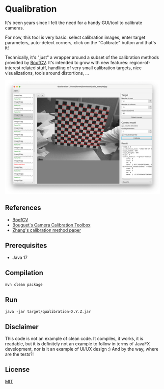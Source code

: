 # Qualibration

It's been years since I felt the need for a handy GUI/tool to calibrate cameras.

For now, this tool is very basic: select calibration images, enter target parameters, auto-detect corners, click on
the "Calibrate" button and that's it!

Technically, it's "just" a wrapper around a subset of the calibration methods provided
by [BoofCV](https://boofcv.org/index.php?title=Main_Page).
It's intended to grow with new features: region-of-interest related stuff, handling of very small calibration targets,
nice visualizations, tools around distortions, ...

![Screenshot of the main screen](/doc/main_screen.png)

## References

- [BoofCV](https://boofcv.org/index.php?title=Main_Page)
- [Bouguet's Camera Calibration Toolbox](http://robots.stanford.edu/cs223b04/JeanYvesCalib/)
- [Zhang's calibration method paper](https://www.microsoft.com/en-us/research/project/a-flexible-new-technique-for-camera-calibration-2/?from=https://research.microsoft.com/en-us/um/people/zhang/Calib/&type=exact)

## Prerequisites

- Java 17

## Compilation

```shell
mvn clean package
```

## Run

```shell
java -jar target/qualibration-X.Y.Z.jar
```

## Disclaimer

This code is not an example of clean code. It compiles, it works, it is readable, but it is definitely not an example to
follow in terms of JavaFX development, nor is it an example of UI/UX design :) And by the way, where are the tests?!

## License

[MIT](LICENSE)
